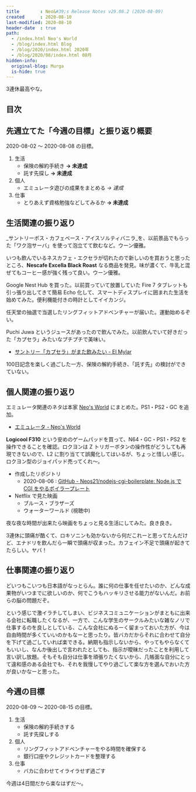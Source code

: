```yaml
---
title        : Neo&#39;s Release Notes v29.08.2 (2020-08-09)
created      : 2020-08-10
last-modified: 2020-08-10
header-date  : true
path:
  - /index.html Neo's World
  - /blog/index.html Blog
  - /blog/2020/index.html 2020年
  - /blog/2020/08/index.html 08月
hidden-info:
  original-blog: Murga
  is-hide: true
---
```


3連休最高やな。

## 目次

## 先週立てた「今週の目標」と振り返り概要

2020-08-02 ～ 2020-08-08 の目標。

1. 生活
    - 保険の解約手続き __→ 未達成__
    - 託す先探し __→ 未達成__
2. 個人
    - エミュレータ遊びの成果をまとめる _→ 達成_
3. 仕事
    - とりあえず資格勉強などしてみるか __→ 未達成__

## 生活関連の振り返り

_サントリーボス・カフェベース・アイスソルティバニラ_を、以前景品でもらった「ワク泡サーバ」を使って泡立てて飲むなど。ウーン優雅。

いつも飲んでいるネスカフェ・エクセラが切れたので新しいのを買おうと思ったところ、__Nescafe Excella Black Roast__ なる商品を発見。味が濃くて、牛乳と混ぜてもコーヒー感が強く残って良い。ウーン優雅。

Google Nest Hub を買った。以前買っていて放置していた Fire 7 タブレットも引っ張り出してきて簡易 Echo 化して、スマートディスプレイに囲まれた生活を始めてみた。便利機能付きの時計としてイイカンジ。

任天堂の抽選で当選したリングフィットアドベンチャーが届いた。運動始めるぞい。

Puchi Juwa というジュースがあったので飲んでみた。以前飲んでいて好きだった「カプセラ」みたいなプチプチで美味い。

- [サントリー「カプセラ」がまた飲みたい - El Mylar](https://neos21.hateblo.jp/entry/2016/06/23/193852)

100日記念を楽しく過ごした一方、保険の解約手続き、「託す先」の検討ができていない。

## 個人関連の振り返り

エミュレータ関連のネタは本家 [Neo's World](http://neo.s21.xrea.com/) にまとめた。PS1・PS2・GC を追加。

- [エミュレータ - Neo's World](http://neo.s21.xrea.com/games/emulator/index.html)

__Logicool F310__ という安めのゲームパッドを買って、N64・GC・PS1・PS2 を操作できることを確認。ロクヨンは Z トリガーボタンの操作性がどうしても再現できないので、L2 に割り当てて誤魔化してはいるが、ちょっと惜しい感じ。ロクヨン型のジョイパッド売ってくれ～。

- 作成したリポジトリ
  - 2020-08-06 : [GitHub - Neos21/nodejs-cgi-boilerplate: Node.js で CGI をやるボイラープレート](https://github.com/Neos21/nodejs-cgi-boilerplate)
- Netflix で見た映画
  - ブルース・ブラザーズ
  - ウォーターワールド (視聴中)

夜な夜な時間が出来たら映画をちょっと見る生活にしてみた。良き良き。

3連休に頭痛が酷くて、ロキソニンも効かないから何だこれーと思ってたんだけど、エナドリを飲んだら一瞬で頭痛が収まった。カフェイン不足で頭痛が起きてたらしい。ヤバ！

## 仕事関連の振り返り

どいつもこいつも日本語がなっとらん。誰に何の仕事を任せたいのか、どんな成果物がいつまでに欲しいのか、何でこうもハッキリさせる能力がないんだ。お前らの脳の問題だぞ。

という感じで激イラチしてしまい、ビジネスコミュニケーションがまともに出来る会社に転職したくなるが、一方で、こんな学生のサークルみたいな雑なノリで仕事するのを良しとしている、こんな会社にぬるーく留まっておいた方が、今は自由時間が多くていいのかもなーと思ったり。皆バカだからそれに合わせて自分を下げて過ごしていれば楽できる。納期も指示しないから、やってもやらなくてもいいし、なんか後出しで言われたとしても、指示が曖昧だったことを利用して言い訳し放題。そもそも自分は仕事を頑張りたくないから、几帳面な自分にとって違和感のある会社でも、それを我慢してやり過ごして楽な方を選んでおいた方が良いかなーと思った。

## 今週の目標

2020-08-09 ～ 2020-08-15 の目標。

1. 生活
    - 保険の解約手続きする
    - 託す先探しする
2. 個人
    - リングフィットアドベンチャーをやる時間を確保する
    - 銀行口座やクレジットカードを整理する
3. 仕事
    - バカに合わせてイライラせず過ごす

今週は4日間だから楽なはずだ～。
